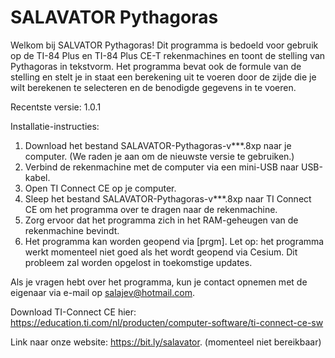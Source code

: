 # SALAVATOR Pythagoras
Welkom bij SALVATOR Pythagoras! Dit programma is bedoeld voor gebruik op de TI-84 Plus en TI-84 Plus CE-T rekenmachines en toont de stelling van Pythagoras in tekstvorm. Het programma bevat ook de formule van de stelling en stelt je in staat een berekening uit te voeren door de zijde die je wilt berekenen te selecteren en de benodigde gegevens in te voeren.

Recentste versie: 1.0.1

Installatie-instructies:
1. Download het bestand SALAVATOR-Pythagoras-v***.8xp naar je computer. (We raden je aan om de nieuwste versie te gebruiken.)
2. Verbind de rekenmachine met de computer via een mini-USB naar USB-kabel.
3. Open TI Connect CE op je computer.
4. Sleep het bestand SALAVATOR-Pythagoras-v***.8xp naar TI Connect CE om het programma over te dragen naar de rekenmachine.
5. Zorg ervoor dat het programma zich in het RAM-geheugen van de rekenmachine bevindt.
6. Het programma kan worden geopend via [prgm].
Let op: het programma werkt momenteel niet goed als het wordt geopend via Cesium. Dit probleem zal worden opgelost in toekomstige updates.

Als je vragen hebt over het programma, kun je contact opnemen met de eigenaar via e-mail op salajev@hotmail.com.

Download TI-Connect CE hier: https://education.ti.com/nl/producten/computer-software/ti-connect-ce-sw

Link naar onze website: https://bit.ly/salavator. (momenteel niet bereikbaar)
